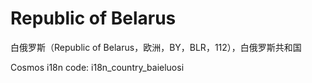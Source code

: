 # Republic of Belarus

白俄罗斯（Republic of Belarus，欧洲，BY，BLR，112），白俄罗斯共和国

Cosmos i18n code: i18n_country_baieluosi